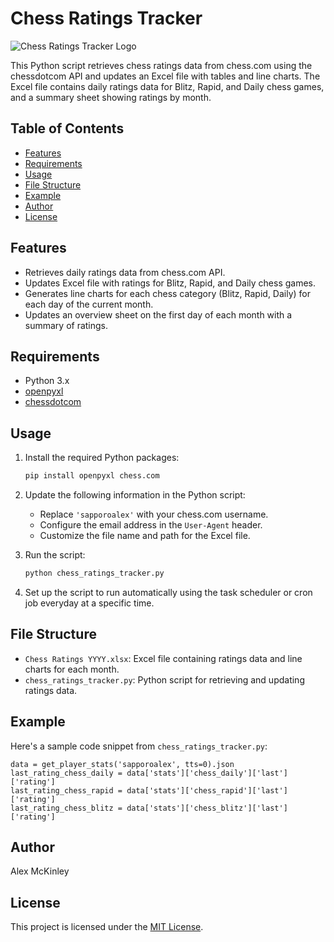 # Chess Ratings Tracker

![Chess Ratings Tracker Logo](https://upload.wikimedia.org/wikipedia/en/6/67/Lewis_chess_queen_.jpg)

This Python script retrieves chess ratings data from chess.com using the chessdotcom API and updates an Excel file with tables and line charts. The Excel file contains daily ratings data for Blitz, Rapid, and Daily chess games, and a summary sheet showing ratings by month.

## Table of Contents

- [Features](#features)
- [Requirements](#requirements)
- [Usage](#usage)
- [File Structure](#file-structure)
- [Example](#example)
- [Author](#author)
- [License](#license)

## Features

- Retrieves daily ratings data from chess.com API.
- Updates Excel file with ratings for Blitz, Rapid, and Daily chess games.
- Generates line charts for each chess category (Blitz, Rapid, Daily) for each day of the current month.
- Updates an overview sheet on the first day of each month with a summary of ratings.

## Requirements

- Python 3.x
- [openpyxl](https://pypi.org/project/openpyxl/)
- [chessdotcom](https://pypi.org/project/chess.com/)

## Usage

1. Install the required Python packages:

    ```bash
    pip install openpyxl chess.com
    ```

2. Update the following information in the Python script:

    - Replace `'sapporoalex'` with your chess.com username.
    - Configure the email address in the `User-Agent` header.
    - Customize the file name and path for the Excel file.

3. Run the script:

    ```bash
    python chess_ratings_tracker.py
    ```

4. Set up the script to run automatically using the task scheduler or cron job everyday at a specific time.

## File Structure

- `Chess Ratings YYYY.xlsx`: Excel file containing ratings data and line charts for each month.
- `chess_ratings_tracker.py`: Python script for retrieving and updating ratings data.

## Example

Here's a sample code snippet from `chess_ratings_tracker.py`:

```Client.request_config['headers']['User-Agent'] = 'My Python Application. Contact me at email@example.com'
data = get_player_stats('sapporoalex', tts=0).json
last_rating_chess_daily = data['stats']['chess_daily']['last']['rating']
last_rating_chess_rapid = data['stats']['chess_rapid']['last']['rating']
last_rating_chess_blitz = data['stats']['chess_blitz']['last']['rating']
```

## Author
Alex McKinley

## License
This project is licensed under the [MIT License](LICENSE).
